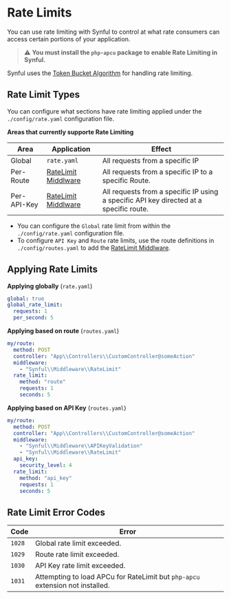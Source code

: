 # Rate Limits

You can use rate limiting with Synful to control at what rate consumers can access certain portions of your application.


> ⚠ **You must install the `php-apcu` package to enable Rate Limiting in Synful.**

Synful uses the [Token Bucket Algorithm](https://en.wikipedia.org/wiki/Token_bucket) for handling rate limiting.

## Rate Limit Types

You can configure what sections have rate limiting applied under the `./config/rate.yaml` configuration file.

**Areas that currently supporte Rate Limiting**

|Area|Application|Effect|
|---|---|---|
|Global|`rate.yaml`|All requests from a specific IP|
|Per-Route|[RateLimit Middlware](../src/Synful/Middleware/RateLimit.php)|All requests from a specific IP to a specific Route.|
|Per-API-Key|[RateLimit Middlware](../src/Synful/Middleware/RateLimit.php)|All requests from a specific IP using a specific API key directed at a specific route.|

* You can configure the `Global` rate limit from within the `./config/rate.yaml` configuration file.
* To configure `API Key` and `Route` rate limits, use the route definitions in `./config/routes.yaml` to add the [RateLimit Middlware](../src/Synful/Middleware/RateLimit.php).

## Applying Rate Limits

**Applying globally** (`rate.yaml`)
```yaml
global: true
global_rate_limit:
  requests: 1
  per_second: 5
```

**Applying based on route** (`routes.yaml`)
```yaml
my/route:
  method: POST
  controller: "App\\Controllers\\CustomController@someAction"
  middleware:
    - "Synful\\Middleware\\RateLimit"
  rate_limit:
    method: "route"
    requests: 1
    seconds: 5
```

**Applying based on API Key** (`routes.yaml`)
```yaml
my/route:
  method: POST
  controller: "App\\Controllers\\CustomController@someAction"
  middleware:
    - "Synful\\Middleware\\APIKeyValidation"
    - "Synful\\Middleware\\RateLimit"
  api_key:
    security_level: 4
  rate_limit:
    method: "api_key"
    requests: 1
    seconds: 5
```

## Rate Limit Error Codes

|Code|Error|
|---|---|
|`1028`|Global rate limit exceeded.|
|`1029`|Route rate limit exceeded.|
|`1030`|API Key rate limit exceeded.|
|`1031`|Attempting to load APCu for RateLimit but `php-apcu` extension not installed.|